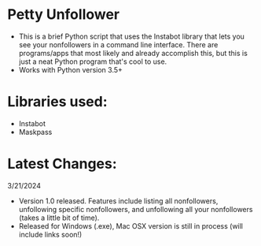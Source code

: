 # Petty Unfollower
- This is a brief Python script that uses the Instabot library that lets you see your nonfollowers in a command line interface. There are programs/apps that most likely and already accomplish this, but this is just a neat Python program that's cool to use. 
- Works with Python version 3.5+

# Libraries used:
- Instabot
- Maskpass

# Latest Changes:

3/21/2024
- Version 1.0 released. Features include listing all nonfollowers, unfollowing specific nonfollowers, and unfollowing all your nonfollowers (takes a little bit of time).
- Released for Windows (.exe), Mac OSX version is still in process (will include links soon!)
